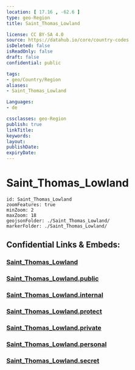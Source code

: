 ```yaml
---
location: [ 17.16 , -62.6 ] 
type: geo-Region
title: Saint_Thomas_Lowland

license: CC BY-SA 4.0
source: https://datahub.io/core/country-codes
isDeleted: false
isReadOnly: false
draft: false
confidential: public

tags:
- geo/Country/Region
aliases:
- Saint_Thomas_Lowland

Languages:
- de

cssclasses: geo-Region
publish: true
linkTitle: 
keywords: 
layout: 
publishDate: 
expiryDate: 
---
```


# Saint_Thomas_Lowland

```leaflet
id: Saint_Thomas_Lowland
zoomFeatures: true 
minZoom: 2 
maxZoom: 18
geojsonFolder: ./Saint_Thomas_Lowland/
markerFolder: ./Saint_Thomas_Lowland/
```


## Confidential Links & Embeds: 

### [Saint_Thomas_Lowland](/_Standards/Earth/Continent/America~Caribbean/Saint_Kitts_and_Nevis~Islands/parishes~Saint_Kitts_and_Nevis/Saint_Thomas_Lowland.md) 

### [Saint_Thomas_Lowland.public](/_public/Earth/Continent/America~Caribbean/Saint_Kitts_and_Nevis~Islands/parishes~Saint_Kitts_and_Nevis/Saint_Thomas_Lowland.public.md) 

### [Saint_Thomas_Lowland.internal](/_internal/Earth/Continent/America~Caribbean/Saint_Kitts_and_Nevis~Islands/parishes~Saint_Kitts_and_Nevis/Saint_Thomas_Lowland.internal.md) 

### [Saint_Thomas_Lowland.protect](/_protect/Earth/Continent/America~Caribbean/Saint_Kitts_and_Nevis~Islands/parishes~Saint_Kitts_and_Nevis/Saint_Thomas_Lowland.protect.md) 

### [Saint_Thomas_Lowland.private](/_private/Earth/Continent/America~Caribbean/Saint_Kitts_and_Nevis~Islands/parishes~Saint_Kitts_and_Nevis/Saint_Thomas_Lowland.private.md) 

### [Saint_Thomas_Lowland.personal](/_personal/Earth/Continent/America~Caribbean/Saint_Kitts_and_Nevis~Islands/parishes~Saint_Kitts_and_Nevis/Saint_Thomas_Lowland.personal.md) 

### [Saint_Thomas_Lowland.secret](/_secret/Earth/Continent/America~Caribbean/Saint_Kitts_and_Nevis~Islands/parishes~Saint_Kitts_and_Nevis/Saint_Thomas_Lowland.secret.md)

